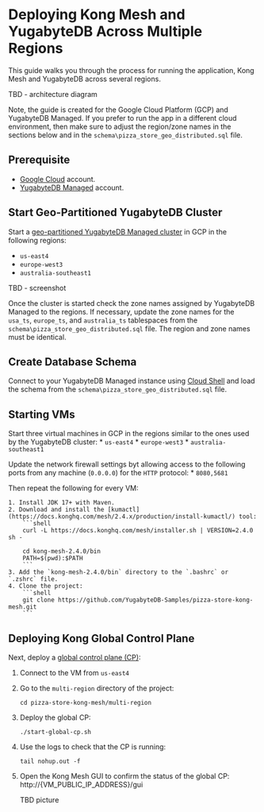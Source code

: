 # Deploying Kong Mesh and YugabyteDB Across Multiple Regions

This guide walks you through the process for running the application, Kong Mesh and YugabyteDB across several regions.

TBD - architecture diagram

Note, the guide is created for the Google Cloud Platform (GCP) and YugabyteDB Managed. If you prefer to run the app in a different cloud environment, 
then make sure to adjust the region/zone names in the sections below and in the `schema\pizza_store_geo_distributed.sql` file.

## Prerequisite

* [Google Cloud](http://console.cloud.google.com/) account.
* [YugabyteDB Managed](http://cloud.yugabyte.com) account.

## Start Geo-Partitioned YugabyteDB Cluster

Start a [geo-partitioned YugabyteDB Managed cluster](https://docs.yugabyte.com/preview/yugabyte-cloud/cloud-basics/create-clusters/create-clusters-geopartition/) in GCP in the following regions:
* `us-east4`
* `europe-west3`
* `australia-southeast1`

TBD - screenshot

Once the cluster is started check the zone names assigned by YugabyteDB Managed to the regions. If necessary, update the zone names for the `usa_ts`, `europe_ts`, and `australia_ts` tablespaces from the `schema\pizza_store_geo_distributed.sql` file. The region and zone names must be identical.

## Create Database Schema

Connect to your YugabyteDB Managed instance using [Cloud Shell](https://docs.yugabyte.com/preview/yugabyte-cloud/cloud-connect/connect-cloud-shell/) and load the schema from the `schema\pizza_store_geo_distributed.sql` file.

## Starting VMs

Start three virtual machines in GCP in the regions similar to the ones used by the YugabyteDB cluster:
    * `us-east4`
    * `europe-west3`
    * `australia-southeast1`

Update the network firewall settings byt allowing access to the following ports from any machine (`0.0.0.0`) for the `HTTP` protocol:
    * `8080,5681`

Then repeat the following for every VM:

    1. Install JDK 17+ with Maven.
    2. Download and install the [kumactl](https://docs.konghq.com/mesh/2.4.x/production/install-kumactl/) tool:
        ```shell
        curl -L https://docs.konghq.com/mesh/installer.sh | VERSION=2.4.0 sh -

        cd kong-mesh-2.4.0/bin
        PATH=$(pwd):$PATH
        ```
    3. Add the `kong-mesh-2.4.0/bin` directory to the `.bashrc` or `.zshrc` file.
    4. Clone the project:
        ```shell
        git clone https://github.com/YugabyteDB-Samples/pizza-store-kong-mesh.git
        ```

## Deploying Kong Global Control Plane

Next, deploy a [global control plane (CP)](https://docs.konghq.com/mesh/2.4.x/production/cp-deployment/multi-zone/):

1. Connect to the VM from `us-east4` 
2. Go to the `multi-region` directory of the project:
    ```shell
    cd pizza-store-kong-mesh/multi-region
    ```
3. Deploy the global CP:
    ```shell
    ./start-global-cp.sh 
    ```
4. Use the logs to check that the CP is running:
    ```shell
    tail nohup.out -f
    ```
5. Open the Kong Mesh GUI to confirm the status of the global CP:
    http://{VM_PUBLIC_IP_ADDRESS}/gui

    TBD picture




    